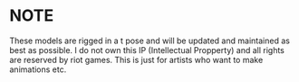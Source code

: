 # NOTE
These models are rigged in a t pose and will be updated and maintained as best as possible.
I do not own this IP (Intellectual Propperty) and all rights are reserved by riot games. This is just for artists who want to make animations etc.
